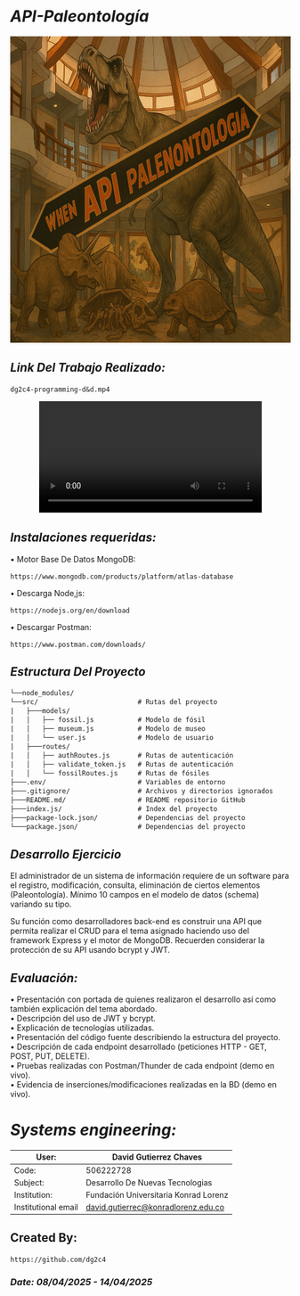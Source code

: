 # *API-Paleontología*

<p align="center">
  <img width="750" height="550" src="https://github.com/dg2c4/API-Paleontologia/blob/main/Assets/API-Paleontologia-Logo.png" alt="API-Zoologico-Data-Illustration">
</p>

## *Link Del Trabajo Realizado:* 
    dg2c4-programming-d&d.mp4
    
<p align="center">
  <video src="" width=400/>
<p/>

## *Instalaciones requeridas:*
 • Motor Base De Datos MongoDB:
 
    https://www.mongodb.com/products/platform/atlas-database
    
  • Descarga Node,js:
  
    https://nodejs.org/en/download

 • Descargar Postman:
    
    https://www.postman.com/downloads/


## *Estructura Del Proyecto*
```API-paleontology/
└──node_modules/
└──src/                         # Rutas del proyecto
|   ├───models/
|   │   ├── fossil.js           # Modelo de fósil
|   │   ├── museum.js           # Modelo de museo
|   │   └── user.js             # Modelo de usuario
|   ├───routes/
|   │   ├── authRoutes.js       # Rutas de autenticación
|   │   ├── validate_token.js   # Rutas de autenticación
|   │   └── fossilRoutes.js     # Rutas de fósiles
├───.env/                       # Variables de entorno
├───.gitignore/                 # Archivos y directorios ignorados
├───README.md/                  # README repositorio GitHub
├───index.js/                   # Index del proyecto
├───package-lock.json/          # Dependencias del proyecto
└───package.json/               # Dependencias del proyecto
```

## *Desarrollo Ejercicio*
El administrador de un sistema de información requiere de un software para el registro, modificación, consulta, eliminación de ciertos elementos (Paleontología). Mínimo 10 campos en el modelo de datos (schema) variando su tipo.

Su función como desarrolladores back-end es construir una API que permita realizar el CRUD para el tema asignado haciendo uso del framework Express y el motor de MongoDB. Recuerden considerar la protección de su API usando bcrypt y JWT.

## *Evaluación:*
• Presentación con portada de quienes realizaron el desarrollo así como también explicación del tema abordado.\
• Descripción del uso de JWT y bcrypt.\
• Explicación de tecnologías utilizadas.\
• Presentación del código fuente describiendo la estructura del proyecto.\
• Descripción de cada endpoint desarrollado (peticiones HTTP - GET, POST, PUT, DELETE).\
• Pruebas realizadas con Postman/Thunder de cada endpoint (demo en vivo).\
• Evidencia de inserciones/modificaciones realizadas en la BD (demo en vivo).

# *Systems engineering:*
| User: | David Gutierrez Chaves |
|------|--------|
| Code: | 506222728 |
| Subject: | Desarrollo De Nuevas Tecnologias |
| Institution: | Fundación Universitaria Konrad Lorenz |
| Institutional email | david.gutierrec@konradlorenz.edu.co |
  

## Created By:
    https://github.com/dg2c4
    
### *Date: 08/04/2025 - 14/04/2025*
